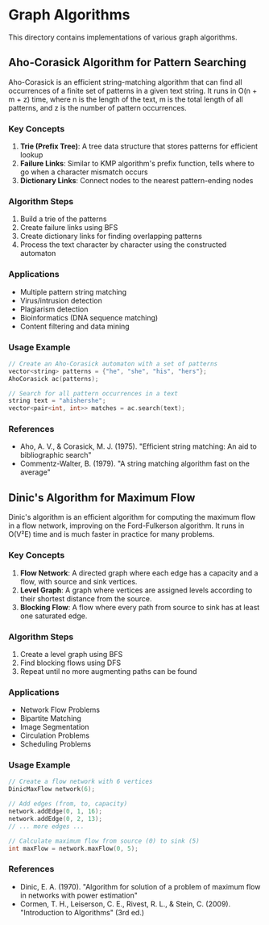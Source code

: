# Graph Algorithms

This directory contains implementations of various graph algorithms.

## Aho-Corasick Algorithm for Pattern Searching

Aho-Corasick is an efficient string-matching algorithm that can find all occurrences of a finite set of patterns in a given text string. It runs in O(n + m + z) time, where n is the length of the text, m is the total length of all patterns, and z is the number of pattern occurrences.

### Key Concepts

1. **Trie (Prefix Tree)**: A tree data structure that stores patterns for efficient lookup
2. **Failure Links**: Similar to KMP algorithm's prefix function, tells where to go when a character mismatch occurs
3. **Dictionary Links**: Connect nodes to the nearest pattern-ending nodes

### Algorithm Steps

1. Build a trie of the patterns
2. Create failure links using BFS
3. Create dictionary links for finding overlapping patterns
4. Process the text character by character using the constructed automaton

### Applications

- Multiple pattern string matching
- Virus/intrusion detection
- Plagiarism detection
- Bioinformatics (DNA sequence matching)
- Content filtering and data mining

### Usage Example

```cpp
// Create an Aho-Corasick automaton with a set of patterns
vector<string> patterns = {"he", "she", "his", "hers"};
AhoCorasick ac(patterns);

// Search for all pattern occurrences in a text
string text = "ahishershe";
vector<pair<int, int>> matches = ac.search(text);
```

### References

- Aho, A. V., & Corasick, M. J. (1975). "Efficient string matching: An aid to bibliographic search"
- Commentz-Walter, B. (1979). "A string matching algorithm fast on the average"

## Dinic's Algorithm for Maximum Flow

Dinic's algorithm is an efficient algorithm for computing the maximum flow in a flow network, improving on the Ford-Fulkerson algorithm. It runs in O(V²E) time and is much faster in practice for many problems.

### Key Concepts

1. **Flow Network**: A directed graph where each edge has a capacity and a flow, with source and sink vertices.
2. **Level Graph**: A graph where vertices are assigned levels according to their shortest distance from the source.
3. **Blocking Flow**: A flow where every path from source to sink has at least one saturated edge.

### Algorithm Steps

1. Create a level graph using BFS
2. Find blocking flows using DFS 
3. Repeat until no more augmenting paths can be found

### Applications

- Network Flow Problems
- Bipartite Matching
- Image Segmentation
- Circulation Problems
- Scheduling Problems

### Usage Example

```cpp
// Create a flow network with 6 vertices
DinicMaxFlow network(6);

// Add edges (from, to, capacity)
network.addEdge(0, 1, 16);
network.addEdge(0, 2, 13);
// ... more edges ...

// Calculate maximum flow from source (0) to sink (5)
int maxFlow = network.maxFlow(0, 5);
```

### References

- Dinic, E. A. (1970). "Algorithm for solution of a problem of maximum flow in networks with power estimation"
- Cormen, T. H., Leiserson, C. E., Rivest, R. L., & Stein, C. (2009). "Introduction to Algorithms" (3rd ed.)
